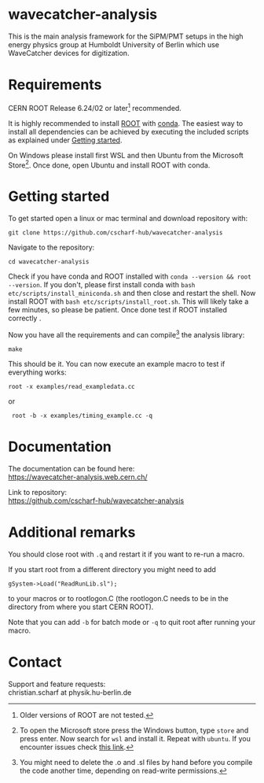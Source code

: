 # wavecatcher-analysis

This is the main analysis framework for the SiPM/PMT setups in the high energy physics group at Humboldt University of Berlin which use WaveCatcher devices for digitization.

# Requirements
CERN ROOT Release 6.24/02 or later[^1] recommended. 

It is highly recommended to install [ROOT](https://root.cern/install/#conda) with [conda](https://docs.conda.io/en/latest/miniconda.html). The easiest way to install all dependencies can be achieved by executing the included scripts as explained under [Getting started](#Getting-started).

On Windows please install first WSL and then Ubuntu from the Microsoft Store[^2]. Once done, open Ubuntu and install ROOT with conda.   

# Getting started

To get started open a linux or mac terminal and download repository with:
```
git clone https://github.com/cscharf-hub/wavecatcher-analysis
```

Navigate to the repository:
```
cd wavecatcher-analysis
```

Check if you have conda and ROOT installed with ```conda --version && root --version```. If you don't, please first install conda with ```bash etc/scripts/install_miniconda.sh``` and then close and restart the shell. Now install ROOT with  ```bash etc/scripts/install_root.sh```. This will likely take a few minutes, so please be patient. Once done test if ROOT installed correctly . 

Now you have all the requirements and can compile[^3] the analysis library: 
```
make
```

This should be it. You can now execute an example macro to test if everything works:
```
root -x examples/read_exampledata.cc
```
or 
```
 root -b -x examples/timing_example.cc -q
```

# Documentation

The documentation can be found here:  
<https://wavecatcher-analysis.web.cern.ch/>

Link to repository:   
<https://github.com/cscharf-hub/wavecatcher-analysis>

# Additional remarks

You should close root with ```.q``` and restart it if you want to re-run a macro. 

If you start root from a different directory you might need to add
```
gSystem->Load("ReadRunLib.sl");
```
to your macros or to rootlogon.C (the rootlogon.C needs to be in the directory from where you start CERN ROOT).

Note that you can add ```-b``` for batch mode or ```-q``` to quit root after running your macro.

# Contact

Support and feature requests:  
christian.scharf at physik.hu-berlin.de


[^1]: Older versions of ROOT are not tested.

[^2]: To open the Microsoft store press the Windows button, type ```store``` and press enter. Now search for ```wsl``` and install it. Repeat with ```ubuntu```. If you encounter issues check [this link](https://ubuntu.com/tutorials/install-ubuntu-on-wsl2-on-windows-11-with-gui-support).

[^3]: You might need to delete the .o and .sl files by hand before you compile the code another time, depending on read-write permissions.
